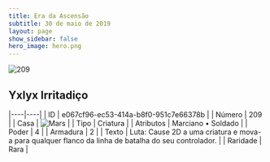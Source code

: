 ```yaml
---
title: Era da Ascensão
subtitle: 30 de maio de 2019
layout: page
show_sidebar: false
hero_image: hero.png
---
```


![209](https://cdn.keyforgegame.com/media/card_front/pt/435_209_GPFPVJ57X57P_pt.png)

## Yxlyx Irritadiço

|----|----|
| ID | e067cf96-ec53-414a-b8f0-951c7e66378b |
| Número | 209 |
| Casa | ![Mars](https://archonarcana.com/images/thumb/d/de/Mars.png/22px-Mars.png "Marte") |
| Tipo | Criatura |
| Atributos | Marciano • Soldado |
| Poder | 4 |
| Armadura | 2 |
| Texto | Luta: Cause 2D a uma criatura e mova-a para qualquer flanco da linha de batalha do seu controlador. |
| Raridade | Rara |

